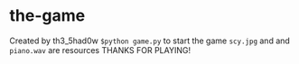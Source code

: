 # the-game
Created by th3_5had0w
`$python game.py` to start the game
`scy.jpg` and and `piano.wav` are resources
THANKS FOR PLAYING!
